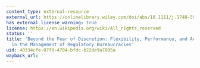 ```yaml
---
content_type: external-resource
external_url: https://onlinelibrary.wiley.com/doi/abs/10.1111/j.1748-5991.2010.01083.x
has_external_license_warning: true
license: https://en.wikipedia.org/wiki/All_rights_reserved
status: ''
title: 'Beyond the Fear of Discretion: Flexibility, Performance, and Accountability
  in the Management of Regulatory Bureaucracies'
uid: 40334cfe-07f9-4704-bfdc-b22de9a7895a
wayback_url: ''
---
```

